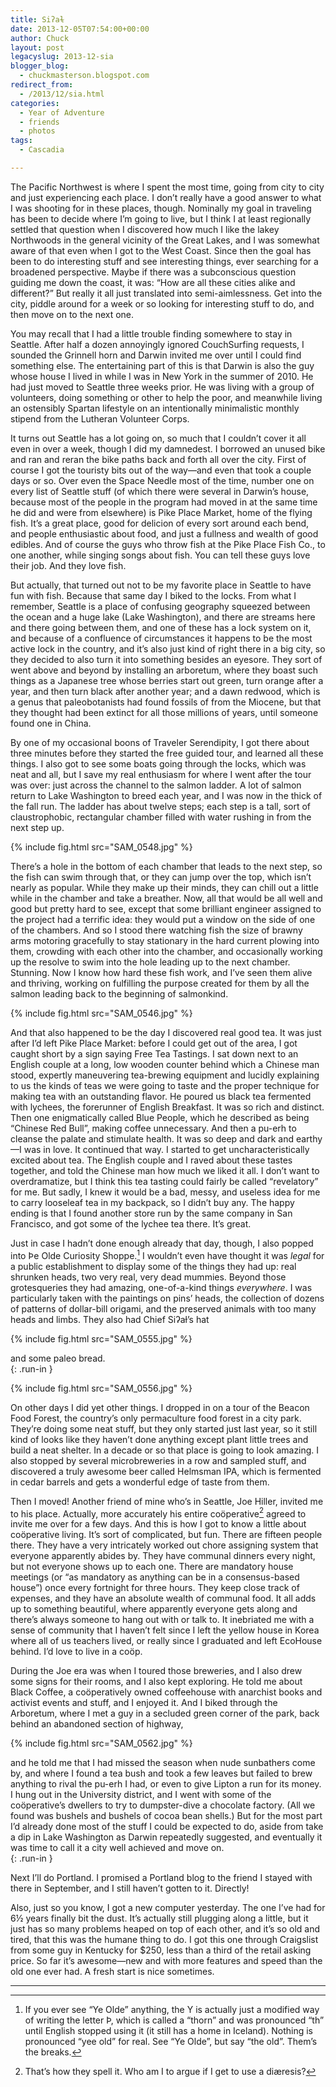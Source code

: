 ```yaml
---
title: Siʔaɫ
date: 2013-12-05T07:54:00+00:00
author: Chuck
layout: post
legacyslug: 2013-12-sia
blogger_blog:
  - chuckmasterson.blogspot.com
redirect_from:
  - /2013/12/sia.html
categories:
  - Year of Adventure
  - friends
  - photos
tags:
  - Cascadia

---
```


The Pacific Northwest is where I spent the most time, going from city to city
and just experiencing each place. I don’t really have a good answer to
what I was shooting for in these places, though. Nominally my goal in traveling
has been to decide where I’m going to live, but I think I at least
regionally settled that question when I discovered how much I like the lakey
Northwoods in the general vicinity of the Great Lakes, and I was somewhat aware
of that even when I got to the West Coast. Since then the goal has been to do
interesting stuff and see interesting things, ever searching for a broadened
perspective. Maybe if there was a subconscious question guiding me down the
coast, it was: “How are all these cities alike and different?” But
really it all just translated into semi-aimlessness. Get into the city, piddle
around for a week or so looking for interesting stuff to do, and then move on
to the next one. 


You may recall that I had a little trouble finding somewhere to stay in
Seattle. After half a dozen annoyingly ignored CouchSurfing requests, I
sounded the Grinnell horn and Darwin invited me over until I could find
something else. The entertaining part of this is that Darwin is also the guy
whose house I lived in while I was in New York in the summer of 2010. He had
just moved to Seattle three weeks prior. He was living with a group of
volunteers, doing something or other to help the poor, and meanwhile living
an ostensibly Spartan lifestyle on an intentionally minimalistic monthly
stipend from the Lutheran Volunteer Corps. 


It turns out Seattle has a lot going on, so much that I
couldn’t cover it all even in over a week, though I did my damnedest. I
borrowed an unused bike and ran and reran the bike paths back and forth all
over the city. First of course I got the touristy bits out of the way—and
even that took a couple days or so. Over even the Space Needle most of the
time, number one on every list of Seattle stuff (of which there were several
in Darwin’s house, because most of the people in the program had moved
in at the same time he did and were from elsewhere) is Pike Place Market,
home of the flying fish. It’s a great place, good for delicion of every
sort around each bend, and people enthusiastic about food, and just a
fullness and wealth of good edibles. And of course the guys who throw fish at
the Pike Place Fish Co., to one another, while singing songs about fish. You
can tell these guys love their job. And they love fish. 


But actually, that turned out not to be my favorite place in Seattle to
have fun with fish. Because that same day I biked to the locks. From what I
remember, Seattle is a place of confusing geography squeezed between the
ocean and a huge lake (Lake Washington), and there are streams here and there
going between them, and one of these has a lock system on it, and because of
a confluence of circumstances it happens to be the most active lock in the
country, and it’s also just kind of right there in a big city, so they
decided to also turn it into something besides an eyesore. They sort of went
above and beyond by installing an arboretum, where they boast such things as
a Japanese tree whose berries start out green, turn orange after a year, and
then turn black after another year; and a dawn redwood, which is a genus that
paleobotanists had found fossils of from the Miocene, but that they thought
had been extinct for all those millions of years, until someone found one in
China. 


By one of my occasional boons of Traveler Serendipity, I got there
about three minutes before they started the free guided tour, and learned all
these things. I also got to see some boats going through the locks, which was
neat and all, but I save my real enthusiasm for where I went after the tour
was over: just across the channel to the salmon ladder. A lot of salmon
return to Lake Washington to breed each year, and I was now in the thick of
the fall run.  The ladder has about twelve steps; each step is a tall, sort
of claustrophobic, rectangular chamber filled with water rushing in from the
next step up. 



{% include fig.html src="SAM_0548.jpg" %}

There’s a hole in the bottom of each chamber that leads to the next step, 
so the fish can swim through that, or they can jump over the top, which
isn’t nearly as popular. While they make up their minds, they can chill
out a little while in the chamber and take a breather. Now, all that would be
all well and good but pretty hard to see, except that some brilliant engineer
assigned to the project had a terrific idea: they would put a window on the
side of one of the chambers. And so I stood there watching fish the size of
brawny arms motoring gracefully to stay stationary in the hard current plowing
into them, crowding with each other into the chamber, and occasionally working
up the resolve to swim into the hole leading up to the next chamber. Stunning.
Now I know how hard these fish work, and I’ve seen them alive and
thriving, working on fulfilling the purpose created for them by all the salmon
leading back to the beginning of salmonkind. 



{% include fig.html src="SAM_0546.jpg" %}

And that also happened to be the day I discovered real good tea. It was just 
after I’d left Pike Place Market: before I could get out of the area, I
got caught short by a sign saying <span class="small-caps">Free
Tea Tastings</span>. I sat down next to an English couple at a long, low
wooden counter behind which a Chinese man stood, expertly maneuvering
tea-brewing equipment and lucidly explaining to us the kinds of teas we were
going to taste and the proper technique for making tea with an outstanding
flavor. He poured us black tea fermented with lychees, the forerunner of
English Breakfast. It was so rich and distinct. Then one enigmatically called
Blue People, which he described as being “Chinese Red Bull”, making
coffee unnecessary. And then a pu-erh to cleanse the palate and stimulate
health. It was so deep and dark and earthy—I was in love.  It continued that
way. I started to get uncharacteristically excited about tea.  The English
couple and I raved about these tastes together, and told the Chinese man how
much we liked it all. I don’t want to overdramatize, but I think this tea
tasting could fairly be called “revelatory” for me. But sadly, I
knew it would be a bad, messy, and useless idea for me to carry looseleaf tea
in my backpack, so I didn’t buy any. The happy ending is that I found
another store run by the same company in San Francisco, and got some of the
lychee tea there. It’s great. 


Just in case I hadn’t done enough already that day, though, I also popped
into Þe Olde Curiosity Shoppe.[^1] I wouldn’t even have thought it was
*legal* for a public establishment to display some of the things they had up:
real shrunken heads, two very real, very dead mummies.  Beyond those
grotesqueries they had amazing, one-of-a-kind things *everywhere*. I was
particularly taken with the paintings on pins’ heads, the collection of
dozens of patterns of dollar-bill origami, and the preserved animals with too
many heads and limbs. They also had Chief Siʔaɫ’s hat 



{% include fig.html src="SAM_0555.jpg" %}

and some paleo bread.  
{: .run-in }


{% include fig.html src="SAM_0556.jpg" %}

On other days I did yet other things. I dropped in on a tour of the 
Beacon Food Forest, the country’s only permaculture food forest in a
city park. They’re doing some neat stuff, but they only started just
last year, so it still kind of looks like they haven’t done anything
except plant little trees and build a neat shelter. In a decade or so that
place is going to look amazing. I also stopped by several microbreweries in a
row and sampled stuff, and discovered a truly awesome beer called Helmsman
IPA, which is fermented in cedar barrels and gets a wonderful edge of taste
from them.

Then I moved! Another friend of mine who’s in Seattle, Joe Hiller,
invited me to his place. Actually, more accurately his entire coöperative[^2]
agreed to invite me over for a few days. And this is how I got to know a little
about coöperative living. It’s sort of complicated, but fun. There are
fifteen people there. They have a very intricately worked out chore assigning
system that everyone apparently abides by. They have communal dinners every
night, but not everyone shows up to each one. There are mandatory house
meetings (or “as mandatory as anything can be in a consensus-based
house”) once every fortnight for three hours. They keep close track of
expenses, and they have an absolute wealth of communal food. It all adds up to
something beautiful, where apparently everyone gets along and there’s
always someone to hang out with or talk to. It inebriated me with a sense of
community that I haven’t felt since I left the yellow house in Korea
where all of us teachers lived, or really since I graduated and left EcoHouse
behind. I’d love to live in a coöp.

During the Joe era was when I toured those breweries, and I also drew some
signs for their rooms, and I also kept exploring. He told me about Black
Coffee, a coöperatively owned coffeehouse with anarchist books and activist
events and stuff, and I enjoyed it. And I biked through the Arboretum, where I
met a guy in a secluded green corner of the park, back behind an abandoned
section of highway, 


{% include fig.html src="SAM_0562.jpg" %}

and he told me that I had missed the season when nude sunbathers come by, and 
where I found a tea bush and took a few leaves but failed to brew anything to
rival the pu-erh I had, or even to give Lipton a run for its money. I hung out
in the University district, and I went with some of the coöperative’s
dwellers to try to dumpster-dive a chocolate factory. (All we found was bushels
and bushels of cocoa bean shells.) But for the most part I’d already done
most of the stuff I could be expected to do, aside from take a dip in Lake
Washington as Darwin repeatedly suggested, and eventually it was time to call
it a city well achieved and move on.  
{: .run-in }

Next I’ll do Portland. I promised a Portland blog to the friend I stayed
with there in September, and I still haven’t gotten to it. Directly!

Also, just so you know, I got a new computer yesterday. The one I’ve had
for 6½ years finally bit the dust. It’s actually still plugging along a
little, but it just has so many problems heaped on top of each other, and
it’s so old and tired, that this was the humane thing to do. I got this
one through Craigslist from some guy in Kentucky for $250, less than a third of
the retail asking price. So far it’s awesome—new and with more features
and speed than the old one ever had. A fresh start is nice sometimes. 

* * *

[^1]: If you ever see “Ye Olde” anything, the Y is actually just a
    modified way of writing the letter Þ, which is called a “thorn” and
    was pronounced “th” until English stopped using it (it still has a
    home in Iceland). Nothing is pronounced “yee old” for real. See
    “Ye Olde”, but say “the old”. Them’s the breaks.
[^2]: That’s how they spell it. Who am I to argue if I get to use a
    diæresis?
